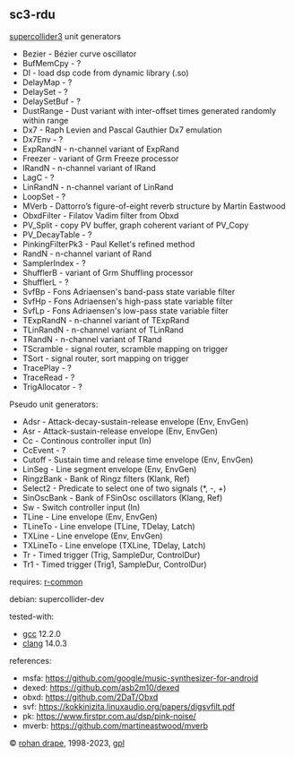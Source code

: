 sc3-rdu
-------

[supercollider3](http://audiosynth.com/) unit generators

- Bezier - Bézier curve oscillator
- BufMemCpy - ?
- Dl - load dsp code from dynamic library (.so)
- DelayMap - ?
- DelaySet - ?
- DelaySetBuf - ?
- DustRange - Dust variant with inter-offset times generated randomly within range
- Dx7 - Raph Levien and Pascal Gauthier Dx7 emulation
- Dx7Env - ?
- ExpRandN - n-channel variant of ExpRand
- Freezer - variant of Grm Freeze processor
- IRandN - n-channel variant of IRand
- LagC - ?
- LinRandN - n-channel variant of LinRand
- LoopSet - ?
- MVerb - Dattorro’s figure-of-eight reverb structure by Martin Eastwood
- ObxdFilter - Filatov Vadim filter from Obxd
- PV\_Split - copy PV buffer, graph coherent variant of PV_Copy
- PV\_DecayTable - ?
- PinkingFilterPk3 - Paul Kellet's refined method
- RandN - n-channel variant of Rand
- SamplerIndex - ?
- ShufflerB - variant of Grm Shuffling processor
- ShufflerL - ?
- SvfBp - Fons Adriaensen's band-pass state variable filter
- SvfHp - Fons Adriaensen's high-pass state variable filter
- SvfLp - Fons Adriaensen's low-pass state variable filter
- TExpRandN - n-channel variant of TExpRand
- TLinRandN - n-channel variant of TLinRand
- TRandN - n-channel variant of TRand
- TScramble - signal router, scramble mapping on trigger
- TSort - signal router, sort mapping on trigger
- TracePlay - ?
- TraceRead - ?
- TrigAllocator - ?

Pseudo unit generators:

- Adsr - Attack-decay-sustain-release envelope (Env, EnvGen)
- Asr - Attack-sustain-release envelope (Env, EnvGen)
- Cc - Continous controller input (In)
- CcEvent - ?
- Cutoff - Sustain time and release time envelope (Env, EnvGen)
- LinSeg - Line segment envelope (Env, EnvGen)
- RingzBank - Bank of Ringz filters (Klank, Ref)
- Select2 - Predicate to select one of two signals (*, -, +)
- SinOscBank - Bank of FSinOsc oscillators (Klang, Ref)
- Sw - Switch controller input (In)
- TLine - Line envelope (Env, EnvGen)
- TLineTo - Line envelope (TLine, TDelay, Latch)
- TXLine - Line envelope (Env, EnvGen)
- TXLineTo - Line envelope (TXLine, TDelay, Latch)
- Tr - Timed trigger (Trig, SampleDur, ControlDur)
- Tr1 - Timed trigger (Trig1, SampleDur, ControlDur)

requires: [r-common](?t=r-common)

debian: supercollider-dev

tested-with:

- [gcc](http://gcc.gnu.org/) 12.2.0
- [clang](https://clang.llvm.org/) 14.0.3

references:

- msfa: <https://github.com/google/music-synthesizer-for-android>
- dexed: <https://github.com/asb2m10/dexed>
- obxd: <https://github.com/2DaT/Obxd>
- svf: <https://kokkinizita.linuxaudio.org/papers/digsvfilt.pdf>
- pk: <https://www.firstpr.com.au/dsp/pink-noise/>
- mverb: <https://github.com/martineastwood/mverb>

© [rohan drape](http://rohandrape.net/), 1998-2023, [gpl](http://gnu.org/copyleft/)
